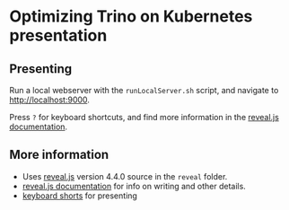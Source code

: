 # Optimizing Trino on Kubernetes presentation

## Presenting

Run a local webserver with the `runLocalServer.sh` script, and navigate to
[http://localhost:9000](http://localhost:9000).

Press `?` for keyboard shortcuts, and find more information in the [reveal.js
documentation](https://revealjs.com/).

## More information

- Uses [reveal.js](https://revealjs.com/) version 4.4.0 source in the `reveal`
  folder.
- [reveal.js documentation](https://github.com/hakimel/reveal.js/) for info on
  writing and other details.
- [keyboard shorts](https://github.com/hakimel/reveal.js/wiki/Keyboard-Shortcuts)
  for presenting
